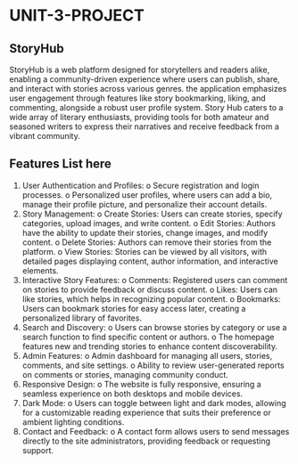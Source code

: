 # UNIT-3-PROJECT


## StoryHub ##
StoryHub is a web platform designed for storytellers and readers alike, enabling a community-driven experience where users can publish, share, and interact with stories across various genres.
the application emphasizes user engagement through features like story bookmarking, liking, and commenting, alongside a robust user profile system. Story Hub caters to a wide array of literary enthusiasts, providing tools for both amateur and seasoned writers to express their narratives and receive feedback from a vibrant community.

## Features List here
1.	User Authentication and Profiles:
    o	Secure registration and login processes.
    o	Personalized user profiles, where users can add a bio, manage their profile picture, and personalize their account details.
2.	Story Management:
    o	Create Stories: Users can create stories, specify categories, upload images, and write content.
    o	Edit Stories: Authors have the ability to update their stories, change images, and modify content.
    o	Delete Stories: Authors can remove their stories from the platform.
    o	View Stories: Stories can be viewed by all visitors, with detailed pages displaying content, author information, and interactive elements.
3.	Interactive Story Features:
    o	Comments: Registered users can comment on stories to provide feedback or discuss content.
    o	Likes: Users can like stories, which helps in recognizing popular content.
    o	Bookmarks: Users can bookmark stories for easy access later, creating a personalized library of favorites.
4.	Search and Discovery:
    o	Users can browse stories by category or use a search function to find specific content or authors.
    o	The homepage features new and trending stories to enhance content discoverability.
5.	Admin Features:
    o	Admin dashboard for managing all users, stories, comments, and site settings.
    o	Ability to review user-generated reports on comments or stories, managing community conduct.
6.	Responsive Design:
    o	The website is fully responsive, ensuring a seamless experience on both desktops and mobile devices.
7.	Dark Mode:
    o	Users can toggle between light and dark modes, allowing for a customizable reading experience that suits their preference or ambient lighting conditions.
8.	Contact and Feedback:
    o	A contact form allows users to send messages directly to the site administrators, providing feedback or requesting support.



